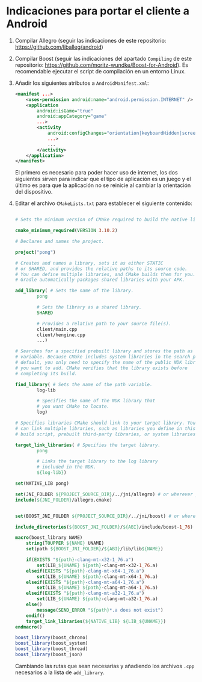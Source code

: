# Indicaciones para portar el cliente a Android

1. Compilar Allegro (seguir las indicaciones de este repositorio: <https://github.com/liballeg/android>)

1. Compilar Boost (seguir las indicaciones del apartado `Compiling` de este repositorio: <https://github.com/moritz-wundke/Boost-for-Android>). Es recomendable ejecutar el script de compilación en un entorno Linux.

1. Añadir los siguientes atributos a `AndroidManifest.xml`:

    ```xml
    <manifest ...>
        <uses-permission android:name="android.permission.INTERNET" />
        <application 
            android:isGame="true"
            android:appCategory="game"
            ...>
            <activity
                android:configChanges="orientation|keyboardHidden|screenLayout|uiMode|screenSize"
                ...>
                ...
            </activity>
        </application>
    </manifest>
    ```

    El primero es necesario para poder hacer uso de internet, los dos siguientes sirven para indicar que el tipo de aplicación es un juego y el último es para que la aplicación no se reinicie al cambiar la orientación del dispositivo.

1. Editar el archivo `CMakeLists.txt` para establecer el siguiente contenido:

    ```cmake

    # Sets the minimum version of CMake required to build the native library.

    cmake_minimum_required(VERSION 3.10.2)

    # Declares and names the project.

    project("pong")

    # Creates and names a library, sets it as either STATIC
    # or SHARED, and provides the relative paths to its source code.
    # You can define multiple libraries, and CMake builds them for you.
    # Gradle automatically packages shared libraries with your APK.

    add_library( # Sets the name of the library.
            pong

            # Sets the library as a shared library.
            SHARED

            # Provides a relative path to your source file(s).
            client/main.cpp
            client/hengine.cpp
            ...)

    # Searches for a specified prebuilt library and stores the path as a
    # variable. Because CMake includes system libraries in the search path by
    # default, you only need to specify the name of the public NDK library
    # you want to add. CMake verifies that the library exists before
    # completing its build.

    find_library( # Sets the name of the path variable.
            log-lib

            # Specifies the name of the NDK library that
            # you want CMake to locate.
            log)

    # Specifies libraries CMake should link to your target library. You
    # can link multiple libraries, such as libraries you define in this
    # build script, prebuilt third-party libraries, or system libraries.

    target_link_libraries( # Specifies the target library.
            pong

            # Links the target library to the log library
            # included in the NDK.
            ${log-lib})

    set(NATIVE_LIB pong)

    set(JNI_FOLDER ${PROJECT_SOURCE_DIR}/../jni/allegro) # or wherever you put it
    include(${JNI_FOLDER}/allegro.cmake)


    set(BOOST_JNI_FOLDER ${PROJECT_SOURCE_DIR}/../jni/boost) # or wherever you put it

    include_directories(${BOOST_JNI_FOLDER}/${ABI}/include/boost-1_76)

    macro(boost_library NAME)
        string(TOUPPER ${NAME} UNAME)
        set(path ${BOOST_JNI_FOLDER}/${ABI}/lib/lib${NAME})

        if(EXISTS "${path}-clang-mt-x32-1_76.a")
            set(LIB_${UNAME} ${path}-clang-mt-x32-1_76.a)
        elseif(EXISTS "${path}-clang-mt-x64-1_76.a")
            set(LIB_${UNAME} ${path}-clang-mt-x64-1_76.a)
        elseif(EXISTS "${path}-clang-mt-a64-1_76.a")
            set(LIB_${UNAME} ${path}-clang-mt-a64-1_76.a)
        elseif(EXISTS "${path}-clang-mt-a32-1_76.a")
            set(LIB_${UNAME} ${path}-clang-mt-a32-1_76.a)
        else()
            message(SEND_ERROR "${path}*.a does not exist")
        endif()
        target_link_libraries(${NATIVE_LIB} ${LIB_${UNAME}})
    endmacro()

    boost_library(boost_chrono)
    boost_library(boost_system)
    boost_library(boost_thread)
    boost_library(boost_json)
    ```

    Cambiando las rutas que sean necesarias y añadiendo los archivos `.cpp` necesarios a la lista de `add_library`.
